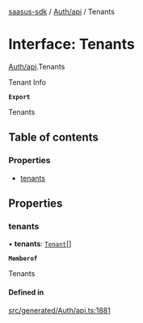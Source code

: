 [saasus-sdk](../README.md) / [Auth/api](../modules/Auth_api.md) / Tenants

# Interface: Tenants

[Auth/api](../modules/Auth_api.md).Tenants

Tenant Info

**`Export`**

Tenants

## Table of contents

### Properties

- [tenants](Auth_api.Tenants.md#tenants)

## Properties

### tenants

• **tenants**: [`Tenant`](Auth_api.Tenant.md)[]

**`Memberof`**

Tenants

#### Defined in

[src/generated/Auth/api.ts:1881](https://github.com/saasus-platform/saasus-sdk-javascript/blob/997c544/src/generated/Auth/api.ts#L1881)

